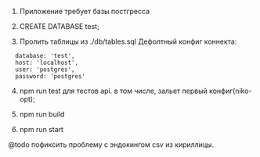 1. Приложение требует базы постгресса

2. CREATE DATABASE test;

3. Пролить таблицы из ./db/tables.sql
Дефолтный конфиг коннекта:
```
  database: 'test',
  host: 'localhost',
  user: 'postgres',
  password: 'postgres'
```

4. npm run test для тестов api. в том числе, зальет первый конфиг(niko-opt);

5. npm run build

6. npm run start

@todo пофиксить проблему с эндокингом csv из кириллицы.
